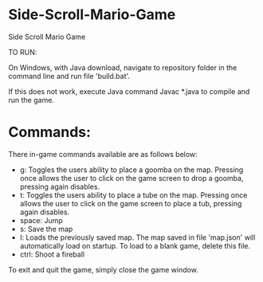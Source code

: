# Side-Scroll-Mario-Game
Side Scroll Mario Game


TO RUN:


On Windows, with Java download, navigate to repository folder in the command line and run file 'build.bat'.


If this does not work, execute Java command Javac *.java to compile and run the game.


# Commands:


There in-game commands available are as follows below:

   * g:  Toggles the users ability to place a goomba on the map. Pressing once allows the user to click on the game screen to drop a goomba, pressing again disables. <br>
   * t:  Toggles the users ability to place a tube on the map. Pressing once allows the user to click on the game screen to place a tub, pressing again disables. <br>
   * space:  Jump <br>
   * s:  Save the map <br>
   * l:  Loads the previously saved map. The map saved in file 'map.json' will automatically load on startup. To load to a blank game, delete this file. <br>
   * ctrl:  Shoot a fireball <br>

To exit and quit the game, simply close the game window.
